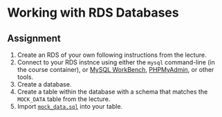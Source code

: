 # Working with RDS Databases

## Assignment

1. Create an RDS of your own following instructions from the lecture.
2. Connect to your RDS instnce using either the `mysql` command-line (in the course container), or [MySQL WorkBench](https://dev.mysql.com/downloads/workbench/), [PHPMyAdmin](https://phpmyadmin.uvadcos.io/), or other tools.
3. Create a database.
4. Create a table within the database with a schema that matches the `MOCK_DATA` table from the lecture.
5. Import [`mock_data.sql`](mock_data.sql) into your table.

